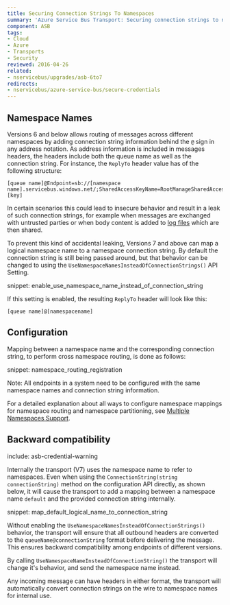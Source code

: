 ```yaml
---
title: Securing Connection Strings To Namespaces
summary: 'Azure Service Bus Transport: Securing connection strings to namespaces.'
component: ASB
tags:
- Cloud
- Azure
- Transports 
- Security
reviewed: 2016-04-26
related:
- nservicebus/upgrades/asb-6to7
redirects:
- nservicebus/azure-service-bus/secure-credentials
---
```



## Namespace Names

Versions 6 and below allows routing of messages across different namespaces by adding connection string information behind the `@` sign in any address notation. As address information is included in messages headers, the headers include both the queue name as well as the connection string. For instance, the `ReplyTo` header value has of the following structure:

```no-highlight
[queue name]@Endpoint=sb://[namespace name].servicebus.windows.net/;SharedAccessKeyName=RootManageSharedAccessKey;SharedAccessKey=[key]
```

In certain scenarios this could lead to insecure behavior and result in a leak of such connection strings, for example when messages are exchanged with untrusted parties or when body content is added to [log files](/nservicebus/logging/) which are then shared.

To prevent this kind of accidental leaking, Versions 7 and above can map a logical namespace name to a namespace connection string. By default the connection string is still being passed around, but that behavior can be changed to using the `UseNamespaceNamesInsteadOfConnectionStrings()` API Setting.

snippet: enable_use_namespace_name_instead_of_connection_string

If this setting is enabled, the resulting `ReplyTo` header will look like this:

```no-highlight
[queue name]@[namespacename]
```


## Configuration

Mapping between a namespace name and the corresponding connection string, to perform cross namespace routing, is done as follows:

snippet: namespace_routing_registration

Note: All endpoints in a system need to be configured with the same namespace names and connection string information.

For a detailed explanation about all ways to configure namespace mappings for namespace routing and namespace partitioning, see [Multiple Namespaces Support](multiple-namespaces-support.md).


## Backward compatibility

include: asb-credential-warning

Internally the transport (V7) uses the namespace name to refer to namespaces. Even when using the `ConnectionString(string connectionString)` method on the configuration API directly, as shown below, it will cause the transport to add a mapping between a namespace name `default` and the provided connection string internally.

snippet: map_default_logical_name_to_connection_string

Without enabling the `UseNamespaceNamesInsteadOfConnectionStrings()` behavior, the transport will ensure that all outbound headers are converted to the `queueName@connectionString` format before delivering the message. This ensures backward compatibility among endpoints of different versions.

By calling `UseNamespaceNameInsteadOfConnectionString()` the transport will change it's behavior, and send the namespace name instead.

Any incoming message can have headers in either format, the transport will automatically convert connection strings on the wire to namespace names for internal use.